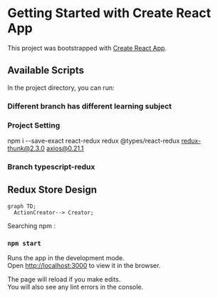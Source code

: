 # Getting Started with Create React App

This project was bootstrapped with [Create React App](https://github.com/facebook/create-react-app).

## Available Scripts

In the project directory, you can run:

### Different branch has different learning subject

### Project Setting 
npm i --save-exact react-redux redux @types/react-redux redux-thunk@2.3.0 axios@0.21.1

### Branch typescript-redux
## Redux Store Design

```mermaid
graph TD;
  ActionCreator--> Creator;

```

Searching npm : 
### `npm start`


Runs the app in the development mode.\
Open [http://localhost:3000](http://localhost:3000) to view it in the browser.

The page will reload if you make edits.\
You will also see any lint errors in the console.

